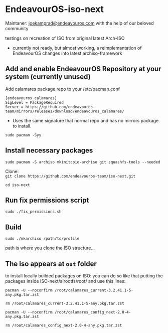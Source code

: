 # EndeavourOS-iso-next 

Maintaner: <joekamprad@endeavouros.com> with the help of our beloved community

testings on recreation of ISO from original latest Arch-ISO

* currently not ready, but almost working, a reimplemantation of EndeavourOS changes into latest archiso-framework


## Add and enable EndeavourOS Repository at your system (currently unused)

Add calamares package repo to your /etc/pacman.conf

`[endeavouros_calamares]`\
`SigLevel = PackageRequired`\
`Server = https://github.com/endeavouros-team/mirrors/releases/download/endeavouros_calamares/`

* Uses the same signature that normal repo and has no mirrors package to install.

`sudo pacman -Syy`

## Install necessary packages
`sudo pacman -S archiso mkinitcpio-archiso git squashfs-tools --needed`

Clone:\
`git clone https://github.com/endeavouros-team/iso-next.git`

`cd iso-next`

## Run fix permissions script
`sudo ./fix_permissions.sh`

## Build
`sudo ./mkarchiso /path/to/profile` 

path is where you clone the ISO structure... 

## The iso appears at `out` folder

to install locally builded packages on ISO:
you can do so like that putting the packages inside ISO-next/airootfs/root/ and use this lines:

`pacman -U --noconfirm /root/calamares_current-3.2.41.1-5-any.pkg.tar.zst`

`rm /root/calamares_current-3.2.41.1-5-any.pkg.tar.zst`

`pacman -U --noconfirm /root/calamares_config_next-2.0-4-any.pkg.tar.zst`

`rm /root/calamares_config_next-2.0-4-any.pkg.tar.zst`

